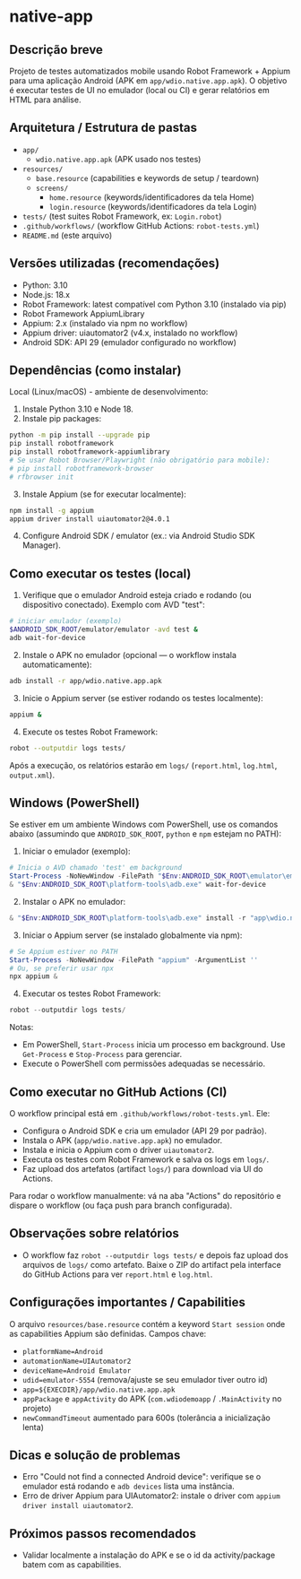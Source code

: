 # native-app

Descrição breve
---------------
Projeto de testes automatizados mobile usando Robot Framework + Appium para uma aplicação Android (APK em `app/wdio.native.app.apk`). O objetivo é executar testes de UI no emulador (local ou CI) e gerar relatórios em HTML para análise.

Arquitetura / Estrutura de pastas
--------------------------------
- `app/`
	- `wdio.native.app.apk`  (APK usado nos testes)
- `resources/`
	- `base.resource`       (capabilities e keywords de setup / teardown)
	- `screens/`
		- `home.resource`     (keywords/identificadores da tela Home)
		- `login.resource`    (keywords/identificadores da tela Login)
- `tests/`                (test suites Robot Framework, ex: `Login.robot`)
- `.github/workflows/`    (workflow GitHub Actions: `robot-tests.yml`)
- `README.md`             (este arquivo)

Versões utilizadas (recomendações)
----------------------------------
- Python: 3.10
- Node.js: 18.x
- Robot Framework: latest compatível com Python 3.10 (instalado via pip)
- Robot Framework AppiumLibrary
- Appium: 2.x (instalado via npm no workflow)
- Appium driver: uiautomator2 (v4.x, instalado no workflow)
- Android SDK: API 29 (emulador configurado no workflow)

Dependências (como instalar)
----------------------------
Local (Linux/macOS) - ambiente de desenvolvimento:

1. Instale Python 3.10 e Node 18.
2. Instale pip packages:

```bash
python -m pip install --upgrade pip
pip install robotframework
pip install robotframework-appiumlibrary
# Se usar Robot Browser/Playwright (não obrigatório para mobile):
# pip install robotframework-browser
# rfbrowser init
```

3. Instale Appium (se for executar localmente):

```bash
npm install -g appium
appium driver install uiautomator2@4.0.1
```

4. Configure Android SDK / emulator (ex.: via Android Studio SDK Manager).

Como executar os testes (local)
------------------------------
1. Verifique que o emulador Android esteja criado e rodando (ou dispositivo conectado). Exemplo com AVD "test":

```bash
# iniciar emulador (exemplo)
$ANDROID_SDK_ROOT/emulator/emulator -avd test &
adb wait-for-device
```

2. Instale o APK no emulador (opcional — o workflow instala automaticamente):

```bash
adb install -r app/wdio.native.app.apk
```

3. Inicie o Appium server (se estiver rodando os testes localmente):

```bash
appium &
```

4. Execute os testes Robot Framework:

```bash
robot --outputdir logs tests/
```

Após a execução, os relatórios estarão em `logs/` (`report.html`, `log.html`, `output.xml`).

Windows (PowerShell)
--------------------
Se estiver em um ambiente Windows com PowerShell, use os comandos abaixo (assumindo que `ANDROID_SDK_ROOT`, `python` e `npm` estejam no PATH):

1. Iniciar o emulador (exemplo):

```powershell
# Inicia o AVD chamado 'test' em background
Start-Process -NoNewWindow -FilePath "$Env:ANDROID_SDK_ROOT\emulator\emulator.exe" -ArgumentList '-avd','test','-no-window','-no-audio'
& "$Env:ANDROID_SDK_ROOT\platform-tools\adb.exe" wait-for-device
```

2. Instalar o APK no emulador:

```powershell
& "$Env:ANDROID_SDK_ROOT\platform-tools\adb.exe" install -r "app\wdio.native.app.apk"
```

3. Iniciar o Appium server (se instalado globalmente via npm):

```powershell
# Se Appium estiver no PATH
Start-Process -NoNewWindow -FilePath "appium" -ArgumentList ''
# Ou, se preferir usar npx
npx appium &
```

4. Executar os testes Robot Framework:

```powershell
robot --outputdir logs tests/
```

Notas:
- Em PowerShell, `Start-Process` inicia um processo em background. Use `Get-Process` e `Stop-Process` para gerenciar.
- Execute o PowerShell com permissões adequadas se necessário.

Como executar no GitHub Actions (CI)
-----------------------------------
O workflow principal está em `.github/workflows/robot-tests.yml`. Ele:
- Configura o Android SDK e cria um emulador (API 29 por padrão).
- Instala o APK (`app/wdio.native.app.apk`) no emulador.
- Instala e inicia o Appium com o driver `uiautomator2`.
- Executa os testes com Robot Framework e salva os logs em `logs/`.
- Faz upload dos artefatos (artifact `logs/`) para download via UI do Actions.

Para rodar o workflow manualmente: vá na aba "Actions" do repositório e dispare o workflow (ou faça push para branch configurada).

Observações sobre relatórios
---------------------------
- O workflow faz `robot --outputdir logs tests/` e depois faz upload dos arquivos de `logs/` como artefato. Baixe o ZIP do artifact pela interface do GitHub Actions para ver `report.html` e `log.html`.

Configurações importantes / Capabilities
---------------------------------------
O arquivo `resources/base.resource` contém a keyword `Start session` onde as capabilities Appium são definidas. Campos chave:

- `platformName=Android`
- `automationName=UIAutomator2`
- `deviceName=Android Emulator`
- `udid=emulator-5554` (remova/ajuste se seu emulador tiver outro id)
- `app=${EXECDIR}/app/wdio.native.app.apk`
- `appPackage` e `appActivity` do APK (`com.wdiodemoapp` / `.MainActivity` no projeto)
- `newCommandTimeout` aumentado para 600s (tolerância a inicialização lenta)

Dicas e solução de problemas
---------------------------
- Erro "Could not find a connected Android device": verifique se o emulador está rodando e `adb devices` lista uma instância.
- Erro de driver Appium para UIAutomator2: instale o driver com `appium driver install uiautomator2`.

Próximos passos recomendados
---------------------------
- Validar localmente a instalação do APK e se o id da activity/package batem com as capabilities.
